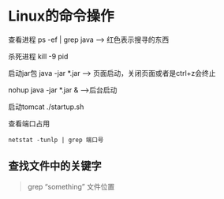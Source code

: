 # Linux的命令操作

查看进程 ps -ef \| grep java --&gt; 红色表示搜寻的东西

杀死进程 kill -9 pid

启动jar包 java -jar \*.jar --&gt; 页面启动，关闭页面或者是ctrl+z会终止

nohup java -jar \*.jar & --&gt;后台启动

启动tomcat ./startup.sh

查看端口占用

```text
netstat -tunlp | grep 端口号
```

## 查找文件中的关键字

> grep “something” 文件位置

